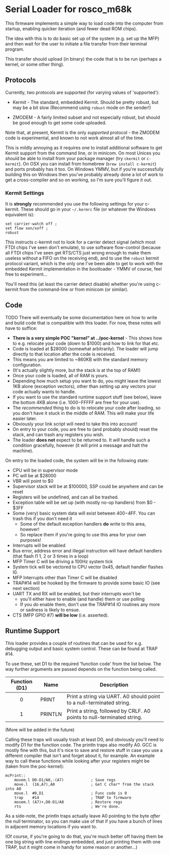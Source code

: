 # Serial Loader for rosco_m68k

This firmware implements a simple way to load code into the computer from startup,
enabling quicker iteration (and fewer dead ROM chips).

The idea with this is to do basic set up of the system (e.g. set up the MFP) and
then wait for the user to initiate a file transfer from their terminal program.

This transfer should upload (in binary) the code that is to be run (perhaps a kernel,
or some other thing).

## Protocols

Currently, two protocols are supported (for varying values of 'supported'):

* Kermit - The standard, embedded Kermit. Should be pretty robust, but may
  be a bit slow (Recommend using `robust` mode on the sender!)
  
* ZMODEM -  A fairly limited subset and not especially robust, but should be
  good enough to get some code uploaded.
 
Note that, at present, Kermit is the only *supported* protocol - the ZMODEM
code is experimental, and known to not work almost all of the time. 

This is mildly annoying as it requires one to install additional software 
to get Kermit support from the command line, or in minicom. On most Unices
you should be able to install from your package manager (try `ckermit` or 
`c-kermit`). On OSX you can install from homebrew (`brew install c-kermit`) 
and ports probably has it too. On Windows YMMV, but if you're successfully
building this on Windows then you've probably already done a lot of work to
get a cross-compiler and so on working, so I'm sure you'll figure it out.

### Kermit Settings

It is **strongly** recommended you use the following settings for your
c-kermit. These should go in your `~/.kermrc` file (or whatever the 
Windows equivalent is):

```
set carrier-watch off ;
set flow xon/xoff ;
robust
```

This instructs c-kermit not to look for a carrier detect signal (which 
most FTDI chips I've seen don't emulate), to use software flow-control
(because all FTDI chips I've seen get RTS/CTS just wrong enough to 
make them useless without a FIFO on the receiving end), and to use 
the `robust` kermit protocol variant, which is the only one I've been
able to get to work with the embedded Kermit implementation in the
bootloader - YMMV of course, feel free to experiment...

You'll need this (at least the carrier detect disable) whether you're
using c-kermit from the command-line or from minicom (or similar).
 
## Code

TODO There will eventually be some documentation here on how to write and
build code that is compatible with this loader. For now, these notes
will have to suffice:

* **There is a very simple POC "kernel" at ../poc-kernel** - This shows how to
  e.g. relocate your code (down to $1000) and how to link for that etc.
* Code is loaded at $28000 (somewhat arbitrarily). The loader will jump
  directly to that location after the code is received.
* This means you are limited to ~860KB with the standard memory configuration.
* (It's actually slightly more, but the stack is at the top of RAM!)
* Once your code is loaded, all of RAM is yours.
* Depending how much setup you want to do, you might leave the lowest 1KB 
  alone (exception vectors), other than setting up any vectors your code
  actually wants to handle.
* If you want to use the standard runtime support stuff (see below), leave the
  bottom 4KB alone (i.e. $1000-$FFFFF are free for your use). 
* The _recommended_ thing to do is to relocate your code after loading,
  so you don't have it stuck in the middle of RAM. This will make your
  life easier later.
* Obviously your link script will need to take this into account!
* On entry to your code, you are free to (and probably should) reset the
  stack, and can trash any registers you wish. 
* The loader **does not** expect to be returned to. It _will_ handle
  such a condition gracefully, however (it will print a message and halt
  the machine).
  
On entry to the loaded code, the system will be in the following state:

* CPU will be in supervisor mode
* PC will be at $28000
* VBR will point to $0
* Supervisor stack will be at $100000, SSP could be anywhere and can be reset
* Registers will be undefined, and can all be trashed.
* Exception table will be set up (with mostly no-op handlers) from $0 - $3FF 
* Some (very) basic system data will exist between $400-$4FF. You can trash this if you don't need it
  * Some of the default exception handlers **do** write to this area, however!
  * So replace them if you're going to use this area for your own purposes!
* Interrupts will be enabled 
* Bus error, address error and illegal instruction will have default handlers (that flash I1 1, 2 or 3 times in a loop)
* MFP Timer C will be driving a 100Hz system tick
* System tick will be vectored to CPU vector 0x45, default handler flashes I0.
* MFP Interrupts other than Timer C will be disabled
* TRAP#14 will be hooked by the firmware to provide some basic IO (see next section)
* UART TX and RX will be enabled, but their interrupts won't be 
  * you'll either have to enable (and handle) them or use polling
  * If you _do_ enable them, don't use the TRAP#14 IO routines any more or sadness is likely to ensue.
* CTS (MFP GPIO #7) **will be low** (i.e. asserted). 

## Runtime Support

This loader provides a couple of routines that can be used for e.g. debugging
output and basic system control. These can be found at TRAP #14. 

To use these, set D1 to the required 'function code' from the list below.
The way further arguments are passed depends on the function being called.

| Function (D1) | Name            | Description                                                           |
|:-------------:|-----------------|-----------------------------------------------------------------------|
|0              | PRINT           | Print a string via UART. A0 should point to a null-terminated string. |
|1              | PRINTLN         | Print a string, followed by CRLF. A0 points to null-terminated string.|

(More will be added in the future)

Calling these traps will usually trash at least D0, and obviously you'll
need to modify D1 for the function code. The println traps also modify A0.
GCC is mostly fine with this, but it's nice to save and restore stuff in
case you use a different compiler that isn't and forget about it, for
example. An example way to call these functions while looking after your
registers might be (taken from the poc-kernel):

```
mcPrint::
    movem.l D0-D1/A0,-(A7)            ; Save regs
    move.l  (16,A7),A0                ; Get C char* from the stack into A0
    move.l  #0,D1                     ; Func code is 0
    trap    #14                       ; TRAP to firmware
    movem.l (A7)+,D0-D1/A0            ; Restore regs
    rts                               ; We're done.
```

As a side-note, the println traps actually leave A0 pointing to the byte
_after_ the null terminator, so you can make use of that if you have a 
bunch of lines in adjacent memory locations if you want to.

(Of course, if you're going to do that, you're much better off having them be
one big string with line endings embedded, and just printing them with 
one TRAP, but it might come in handy for some reason or another...)

